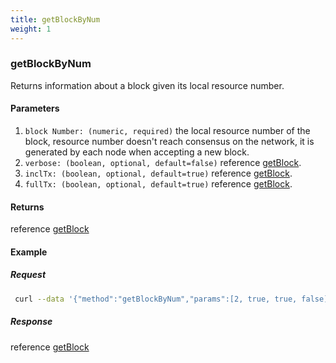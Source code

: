 ```yaml
---
title: getBlockByNum
weight: 1
---
```


### getBlockByNum
Returns information about a block given its local resource number.

#### Parameters

1. `block Number: (numeric, required)` the local resource number of the block, resource number doesn't reach consensus on the network, it is generated by each node when accepting a new block. 
2. `verbose: (boolean, optional, default=false)` reference [getBlock](#getBlock).
3. `inclTx: (boolean, optional, default=true)` reference [getBlock](#getBlock).
4. `fullTx: (boolean, optional, default=true)` reference [getBlock](#getBlock).

#### Returns
reference [getBlock](../getblock)

#### Example

##### Request
```bash
 curl --data '{"method":"getBlockByNum","params":[2, true, true, false],"jsonrpc":"2.0","id":1}' -s -k -u "rpcuser:rpcpass"  -H 'Content-Type: application/json' http://127.0.0.1:18131 |jq .
```

##### Response

reference [getBlock](../getblock)




